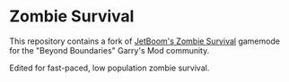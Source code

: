 # Zombie Survival

This repository contains a fork of [JetBoom's Zombie
Survival](https://github.com/jetboom/zombiesurvival) gamemode for the "Beyond Boundaries"
Garry's Mod community.

Edited for fast-paced, low population zombie survival.